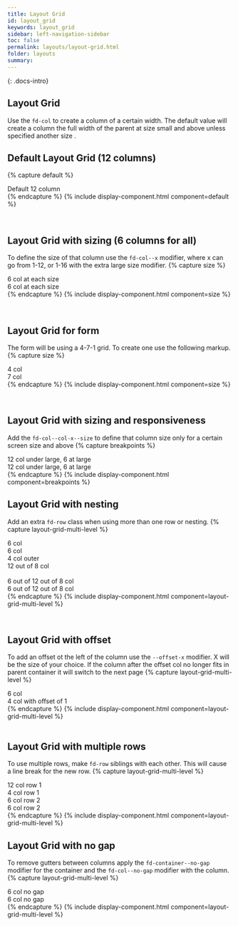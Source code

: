 ```yaml
---
title: Layout Grid
id: layout_grid
keywords: layout_grid
sidebar: left-navigation-sidebar
toc: false
permalink: layouts/layout-grid.html
folder: layouts
summary:
---
```


{: .docs-intro}

## Layout Grid

Use the `fd-col` to create a column of a certain width. The default value will create a column the full width of the parent at size small and above unless specified another size .

## Default Layout Grid (12 columns)
{% capture default %}
    <div class="fd-container">
        <div class="fd-row">
            <div class="fd-col">
                <div class="docs-layout-grid-bg">
                Default 12 column
                </div>
            </div>
        </div>
    </div>
{% endcapture %}
{% include display-component.html component=default %}

<br/>


## Layout Grid with sizing (6 columns for all)
To define the size of that column use the `fd-col--x` modifier, where x can go from 1-12, or 1-16 with the extra large size modifier.
{% capture size %}
    <div class="fd-container">
        <div class="fd-row">
            <div class="fd-col fd-col--6">
                <div class="docs-layout-grid-bg">
                6 col at each size
                </div>
            </div>
            <div class="fd-col fd-col--6">
                <div class="docs-layout-grid-bg docs-layout-grid-bg--color-1">
                    6 col at each size
                </div>
            </div>
        </div>
    </div>
{% endcapture %}
{% include display-component.html component=size %}

<br/>

## Layout Grid for form
The form will be using a 4-7-1 grid. To create one use the following markup.
{% capture size %}
    <div class="fd-container">
        <div class="fd-row">
            <div class="fd-col fd-col--4">
                <div class="docs-layout-grid-bg docs-layout-grid-bg">
                4 col
                </div>
            </div>
            <div class="fd-col fd-col--7">
                <div class="docs-layout-grid-bg docs-layout-grid-bg--color-1">
                    7 col
                </div>
            </div>
        </div>
    </div>
{% endcapture %}
{% include display-component.html component=size %}

<br/>

##  Layout Grid with sizing and responsiveness
Add the `fd-col--col-x--size` to define that column size only for a certain screen size and above
{% capture breakpoints %}
    <div class="fd-container">
        <div class="fd-row">
            <div class="fd-col fd-col--6--l">
                <div class="docs-layout-grid-bg docs-layout-grid-bg--color-1">
                    12 col under large, 6 at large
                </div>
            </div>
            <div class="fd-col fd-col--6--l">
                <div class="docs-layout-grid-bg docs-layout-grid-bg--color-1">
                    12 col under large, 6 at large
                </div>
            </div>
        </div>
    </div>
{% endcapture %}
{% include display-component.html component=breakpoints %}
<br/>


##  Layout Grid with nesting
Add an extra `fd-row` class when using more than one row or nesting.
{% capture layout-grid-multi-level %}
    <div class="fd-container">
        <div class="fd-row">
            <div class="fd-col fd-col--6">
                <div class="docs-layout-grid-bg">
                    6 col
                </div>
                <div class="docs-layout-grid-bg docs-layout-grid-bg--color-1">
                    6 col
                </div>
            </div>
            <div class="fd-col fd-col--6">
                <div class="fd-row">
                    <div class="fd-col fd-col--4">
                        <div class="docs-layout-grid-bg docs-layout-grid-bg--color-2"> 
                            4 col outer
                        </div> 
                    </div>
                    <div class="fd-col fd-col--8">
                        <div class="fd-row">
                            <div class="fd-col fd-col--12">
                                <div class="docs-layout-grid-bg docs-layout-grid-bg--color-3">
                                    12 out of 8 col
                                </div>
                            </div>      
                            <div class="fd-col fd-col--12">
                                <div class="fd-row">
                                    <div class="fd-col fd-col--6">
                                        <div class="docs-layout-grid-bg docs-layout-grid-bg--color-4">
                                        6 out of 12 out of 8 col
                                        </div>
                                    </div>
                                    <div class="fd-col fd-col--6">
                                        <div class="docs-layout-grid-bg docs-layout-grid-bg--color-1">
                                        6 out of 12 out of 8 col 
                                        </div>
                                    </div>
                                </div>
                            </div>
                        </div>
                    </div>
                </div>
            </div>
        </div>
    </div>
{% endcapture %}
{% include display-component.html component=layout-grid-multi-level %}

<br/>

##  Layout Grid with offset
To add an offset ot the left of the column use the `--offset-x` modifier. X will be the size of your choice. If the column after the offset col no longer fits in parent container it will switch to the next page
{% capture layout-grid-multi-level %}
  <div class="fd-container">
      <div class="fd-row">
          <div class="fd-col fd-col--6">
              <div class="docs-layout-grid-bg">
                  6 col
              </div>
          </div>
          <div class="fd-col fd-col--4 fd-col--offset-1">
              <div class="docs-layout-grid-bg docs-layout-grid-bg--color-1"> 
                  4 col with offset of 1
              </div>
          </div>
      </div>
  </div>
{% endcapture %}
{% include display-component.html component=layout-grid-multi-level %}

<br/>


<br/>

##  Layout Grid with multiple rows
To use multiple rows, make `fd-row` siblings with each other. This will cause a line break for the new row.
{% capture layout-grid-multi-level %}
  <div class="fd-container">
      <div class="fd-row">
          <div class="fd-col fd-col--12">
              <div class="docs-layout-grid-bg">
                  12 col row 1
              </div>
          </div>
          <div class="fd-col fd-col--4">
              <div class="docs-layout-grid-bg docs-layout-grid-bg--color-1">
                  4 col row 1
              </div>
          </div>
      </div>
      <div class="fd-row">
          <div class="fd-col fd-col--6">
              <div class="docs-layout-grid-bg docs-layout-grid-bg--color-2">
                  6 col row 2
              </div>
          </div>
          <div class="fd-col fd-col--6">
              <div class="docs-layout-grid-bg docs-layout-grid-bg--color-2">
                  6 col row 2
              </div>
          </div>
      </div>
  </div>
{% endcapture %}
{% include display-component.html component=layout-grid-multi-level %}

<br/>

##  Layout Grid with no gap
To remove gutters between columns apply the `fd-container--no-gap` modifier for the container and the `fd-col--no-gap` modifier with the column.
{% capture layout-grid-multi-level %}
  <div class="fd-container fd-container--no-gap">
      <div class="fd-row">
          <div class="fd-col fd-col--6 fd-col--no-gap">
              <div class="docs-layout-grid-bg">
                  6 col no gap
              </div>
          </div>
          <div class="fd-col fd-col--6 fd-col--no-gap">
              <div class="docs-layout-grid-bg docs-layout-grid-bg--color-1">
                  6 col no gap
              </div>
          </div>
      </div>
  </div>
{% endcapture %}
{% include display-component.html component=layout-grid-multi-level %}

<br/>
